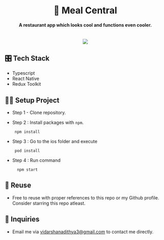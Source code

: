 <h1 align="center">🍔 Meal Central</h1>

<h4 align="center">
A restaurant app which looks cool and functions even cooler.
</h4>

<br/>

<div align="center">
<img src="https://user-images.githubusercontent.com/48169745/225967360-ea7eec4f-c2b5-443f-9c96-a1fdad220767.jpg" />
</div>

## 🎛️ Tech Stack

- Typescript
- React Native
- Redux Toolkit

## 👷‍♂️ Setup Project

- Step 1 - Clone repository.
- Step 2 : Install packages with `npm`.

       npm install


- Step 3 : Go to the ios folder and execute

       pod install


- Step 4 : Run command

        npm start


## 🔄 Reuse

- Free to reuse with proper references to this repo or my Github profile. Consider starring this repo atleast.

## 💬 Inquiries

- Email me via vidarshanadithya3@gmail.com to contact me directly.
